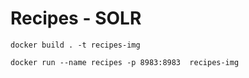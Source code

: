 # Recipes - SOLR

```
docker build . -t recipes-img
```

```
docker run --name recipes -p 8983:8983  recipes-img
```